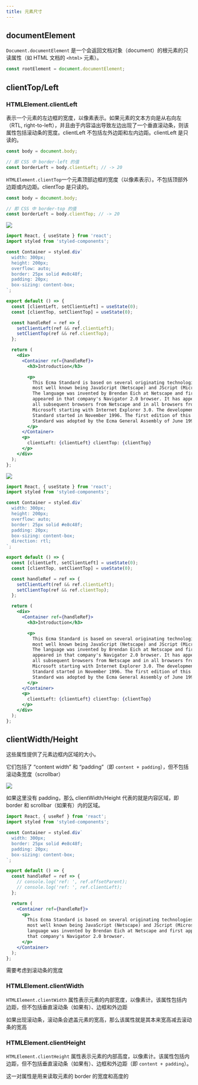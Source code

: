 ```yaml
---
title: 元素尺寸
---
```


## documentElement

`Document.documentElement` 是一个会返回文档对象（document）的根元素的只读属性（如 HTML 文档的 `<html>` 元素）。

```js
const rootElement = document.documentElement;
```

## clientTop/Left

### HTMLElement.clientLeft

表示一个元素的左边框的宽度，以像素表示。如果元素的文本方向是从右向左（RTL, right-to-left），并且由于内容溢出导致左边出现了一个垂直滚动条，则该属性包括滚动条的宽度。clientLeft 不包括左外边距和左内边距。clientLeft 是只读的。

```js
const body = document.body;

// 即 CSS 中 border-left 的值
const borderLeft = body.clientLeft; // -> 20
```

`HTMLElement.clientTop`一个元素顶部边框的宽度（以像素表示）。不包括顶部外边距或内边距。clientTop 是只读的。

```js
const body = document.body;

// 即 CSS 中 border-top 的值
const borderLeft = body.clientTop; // -> 20
```

![](https://zh.javascript.info/article/size-and-scroll/metric-client-left-top.svg)

```jsx | inline
import React, { useState } from 'react';
import styled from 'styled-components';

const Container = styled.div`
  width: 300px;
  height: 200px;
  overflow: auto;
  border: 25px solid #e8c48f;
  padding: 20px;
  box-sizing: content-box;
`;

export default () => {
  const [clientLeft, setClientLeft] = useState(0);
  const [clientTop, setClientTop] = useState(0);

  const handleRef = ref => {
    setClientLeft(ref && ref.clientLeft);
    setClientTop(ref && ref.clientTop);
  };

  return (
    <div>
      <Container ref={handleRef}>
        <h3>Introduction</h3>

        <p>
          This Ecma Standard is based on several originating technologies, the
          most well known being JavaScript (Netscape) and JScript (Microsoft).
          The language was invented by Brendan Eich at Netscape and first
          appeared in that company's Navigator 2.0 browser. It has appeared in
          all subsequent browsers from Netscape and in all browsers from
          Microsoft starting with Internet Explorer 3.0. The development of this
          Standard started in November 1996. The first edition of this Ecma
          Standard was adopted by the Ecma General Assembly of June 1997.
        </p>
      </Container>
      <p>
        clientLeft: {clientLeft} clientTop: {clientTop}
      </p>
    </div>
  );
};
```

![](https://zh.javascript.info/article/size-and-scroll/metric-client-left-top-rtl.svg)

```jsx | inline
import React, { useState } from 'react';
import styled from 'styled-components';

const Container = styled.div`
  width: 300px;
  height: 200px;
  overflow: auto;
  border: 25px solid #e8c48f;
  padding: 20px;
  box-sizing: content-box;
  direction: rtl;
`;

export default () => {
  const [clientLeft, setClientLeft] = useState(0);
  const [clientTop, setClientTop] = useState(0);

  const handleRef = ref => {
    setClientLeft(ref && ref.clientLeft);
    setClientTop(ref && ref.clientTop);
  };

  return (
    <div>
      <Container ref={handleRef}>
        <h3>Introduction</h3>

        <p>
          This Ecma Standard is based on several originating technologies, the
          most well known being JavaScript (Netscape) and JScript (Microsoft).
          The language was invented by Brendan Eich at Netscape and first
          appeared in that company's Navigator 2.0 browser. It has appeared in
          all subsequent browsers from Netscape and in all browsers from
          Microsoft starting with Internet Explorer 3.0. The development of this
          Standard started in November 1996. The first edition of this Ecma
          Standard was adopted by the Ecma General Assembly of June 1997.
        </p>
      </Container>
      <p>
        clientLeft: {clientLeft} clientTop: {clientTop}
      </p>
    </div>
  );
};
```

## clientWidth/Height

这些属性提供了元素边框内区域的大小。

它们包括了 “content width” 和 “padding”（即 `content + padding`），但不包括滚动条宽度（scrollbar）

![](https://zh.javascript.info/article/size-and-scroll/metric-client-width-height.svg)

如果这里没有 padding，那么 clientWidth/Height 代表的就是内容区域，即 border 和 scrollbar（如果有）内的区域。

```jsx | inline
import React, { useRef } from 'react';
import styled from 'styled-components';

const Container = styled.div`
  width: 300px;
  border: 25px solid #e8c48f;
  padding: 20px;
  box-sizing: content-box;
`;

export default () => {
  const handleRef = ref => {
    // console.log('ref: ', ref.offsetParent);
    // console.log('ref: ', ref.clientLeft);
  };

  return (
    <Container ref={handleRef}>
      <p>
        This Ecma Standard is based on several originating technologies, the
        most well known being JavaScript (Netscape) and JScript (Microsoft). The
        language was invented by Brendan Eich at Netscape and first appeared in
        that company's Navigator 2.0 browser.
      </p>
    </Container>
  );
};
```

需要考虑到滚动条的宽度

### HTMLElement.clientWidth

`HTMLElement.clientWidth` 属性表示元素的内部宽度，以像素计。该属性包括内边距，但不包括垂直滚动条（如果有）、边框和外边距

如果出现滚动条，滚动条会遮盖元素的宽高，那么该属性就是其本来宽高减去滚动条的宽高

### HTMLElement.clientHeight

`HTMLElement.clientHeight` 属性表示元素的内部高度，以像素计。该属性包括内边距，但不包括垂直滚动条（如果有）、边框和外边距（即 `content + padding`）。

这一对属性是用来读取元素的 border 的宽度和高度的

